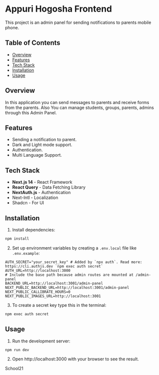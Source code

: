 # Appuri Hogosha Frontend

This project is an admin panel for sending notifications to parents mobile phone.

## Table of Contents

- [Overview](#overview)
- [Features](#features)
- [Tech Stack](#tech-stack)
- [Installation](#installation)
- [Usage](#usage)

## Overview

In this application you can send messages to parents and receive forms from the parents. Also You can manage students, groups, parents, admins through this Admin Panel.

## Features

- Sending a notification to parent.
- Dark and Light mode support.
- Authentication.
- Multi Language Support.

## Tech Stack

- **Next.js 14** - React Framework
- **React Query** - Data Fetching Library
- **NextAuth.js** - Authentication
- Next-Intl - Localization
- Shadcn - For UI

## Installation

1. Install dependencies:

```bash
npm install
```

2. Set up environment variables by creating a `.env.local` file like `.env.example`:

```.env.local
AUTH_SECRET="your_secret_key" # Added by `npx auth`. Read more: https://cli.authjs.dev `npm exec auth secret`
AUTH_URL=http://localhost:3000
# Include the base path because admin routes are mounted at /admin-panel
BACKEND_URL=http://localhost:3001/admin-panel
NEXT_PUBLIC_BACKEND_URL=http://localhost:3001/admin-panel
NEXT_PUBLIC_CALLIBRATE_HOURS=0
NEXT_PUBLIC_IMAGES_URL=http://localhost:3001
```

3. To create a secret key type this in the terminal:

```bash
npm exec auth secret
```

## Usage

1. Run the development server:

```bash
npm run dev
```

2. Open http://localhost:3000 with your browser to see the result.

School21